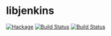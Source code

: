 libjenkins
==========
[![Hackage](https://budueba.com/hackage/libjenkins)](http://hackage.haskell.org/package/libjenkins)
[![Build Status](https://drone.io/github.com/supki/libjenkins/status.png)](https://drone.io/github.com/supki/libjenkins/latest)
[![Build Status](https://secure.travis-ci.org/supki/libjenkins.png?branch=master)](http://travis-ci.org/supki/libjenkins)
